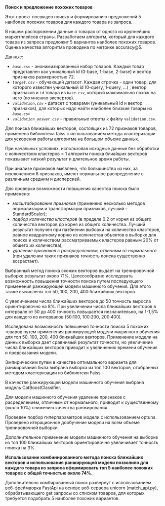 **Поиск и предложение похожих товаров**

Этот проект посвящен поиску и формированию предложений 5 наиболее похожих товаров для каждого товара из запроса.

В нашем распоряжении данные о товарах от одного из крупнейших маркетплейсов страны. Разработаем алгоритм, который для каждого товара из запроса предложит 5 вариантов наиболее похожих товаров. Оценка качества алгоритма проводена по метрике accuracy@5.

Данные:

- *`base.csv`* - анонимизированный набор товаров. Каждый товар представлен как уникальный id (0-base, 1-base, 2-base) и вектор признаков размерностью 72.
- *`target.csv`* - обучающий датасет. Каждая строчка - один товар, для которого известен уникальный id (0-query, 1-query, …) , вектор признаков и `id` товара из *`base.csv`*, который максимально похож на него (по мнению экспертов).
- *`validation.csv`* - датасет с товарами (уникальный id и вектор признаков), для которых надо найти наиболее близкие товары из *`base.csv`*
- *`validation_answer.csv`* - правильные ответы к файлу `validation.csv`.

Для поиска ближайших векторов, состоящих из 72 признаков товаров, применена библиотека faiss с использованием метода кластеризации для ускорения работы алгоритма на большом объеме данных.

При начальных условиях, использовав исходные данные без обработки с количеством кластеров = 1 алгоритм поиска блиайших векторов показывает низкий результат и длительное время работы.

При анализе признаков выявлено, что большинство из них, за исключением 8 признаков, имеют нормальное распределение с различным средним и дисперсией.

Для проверки возможности повышения качества поиска было применено:
* *масштабирование признаков* (применено несколько методов нормализации и трансформации признаков, лучший - StandardScaler);
* *подбор количества кластеров* (в пределе 0.2 от корня из общего количества векторов до корня из общего количества. Лучший результат получен при пазбиении выборки на количество кластеров, равное квадратному корню из количества объектов в выборке для поиска и количеством рассматриваемых кластеров равным 20% от общего их количества);
* *удаление признаков с распределением, отличным от нормального* (при удалении таких признаков точность поиска существенно возрастает).

Выбранный метод поиска схожих векторов выдает на тренировочной выборке результат около 71%. 
Целесообразно исследовать возможность повышения точности поиска путем последующего применения ранжирующей модели машинного обучения. Для этого также вычислены топ 50, 100, 200, 400 ближайших векторов.

С увеличением числа ближайших векторов до 50 точность выросла ориентировочно на 8%. При увеличении числа ближайших векторов в интервале от 50 до 400 точность повышается незначительно, на 1-1,5% для каждого из интервалов (50:100, 100:200, 200:400).  

Исследована возможность повышения точности поиска 5 похожих товаров путем применения ранжирующей модели машинного обучения для топ 50, 100, 200, 400 ближайших векторов. Применение модели на данных выборка дает сравнимый результат точности, но увеличение числа ближайших векторов приводит к увеличению времени обучения и предсказания модели. 

Эмпирическим путем в качестве оптимального варианта для ранжирования была выбрана выборка из топ 100 векторов, отобранных методом кластеризации из библиотеки Faiss.    

В качестве ранжирующей модели машинного обучения выбрана модель CatBoostClassifier. 

Для модели машинного обучения удаление признаков с расределением, отличным от нормального, приводит к существенному (около 10%) снижению качества ранжирования.  

Проведен подбор гиперпараметров модели с использованием optuna. Проведено итерационное дообучение модели на всем объеме тренировочной выборки.  

Дополнительное применение модели машинного обучения на выборке из топ 100 ближайших векторов ориентировочно увеличивает точность поиска на 3%. 

**Использование комбинированного метода поиска ближайших векторов и использования ранжирующей модели позволило для каждого товара из запроса сформировать топ 5 наиболее похожих товаров с общей точностью около 74%.** 

Дополнительно комбированный поиск развернут с использованием веб-фреймворка FastApi на основе веб-сервера unicorn (match_api.py), обрабатывающего get запросы со списком товаров, для которых требуется подобрать 5 наиболее похожих вариантов.  
